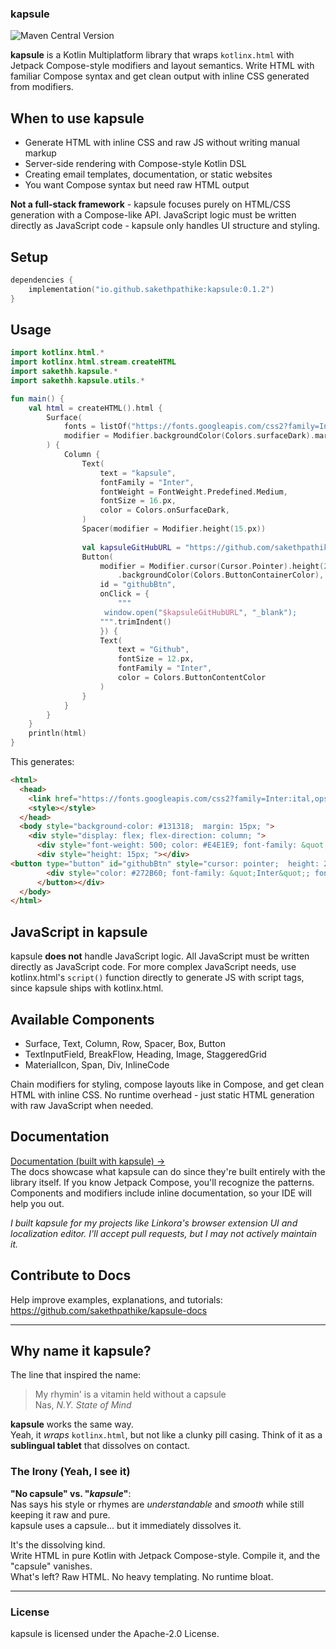 ### kapsule
![Maven Central Version](https://img.shields.io/maven-central/v/io.github.sakethpathike/kapsule?style=for-the-badge&labelColor=131318&color=BFC2FF)

**kapsule** is a Kotlin Multiplatform library that wraps `kotlinx.html` with Jetpack Compose-style modifiers and layout semantics. Write HTML with familiar Compose syntax and get clean output with inline CSS generated from modifiers.

## When to use kapsule
- Generate HTML with inline CSS and raw JS without writing manual markup
- Server-side rendering with Compose-style Kotlin DSL
- Creating email templates, documentation, or static websites
- You want Compose syntax but need raw HTML output

**Not a full-stack framework** - kapsule focuses purely on HTML/CSS generation with a Compose-like API. JavaScript logic must be written directly as JavaScript code - kapsule only handles UI structure and styling.

## Setup

```kotlin
dependencies {
    implementation("io.github.sakethpathike:kapsule:0.1.2")
}
```

## Usage

```kotlin
import kotlinx.html.*
import kotlinx.html.stream.createHTML
import sakethh.kapsule.*
import sakethh.kapsule.utils.*

fun main() {
    val html = createHTML().html {
        Surface(
            fonts = listOf("https://fonts.googleapis.com/css2?family=Inter:ital,opsz,wght@0,14..32,100..900;1,14..32,100..900&display=swap"),
            modifier = Modifier.backgroundColor(Colors.surfaceDark).margin(15.px)
        ) {
            Column {
                Text(
                    text = "kapsule",
                    fontFamily = "Inter",
                    fontWeight = FontWeight.Predefined.Medium,
                    fontSize = 16.px,
                    color = Colors.onSurfaceDark,
                )
                Spacer(modifier = Modifier.height(15.px))
                
                val kapsuleGitHubURL = "https://github.com/sakethpathike/kapsule"
                Button(
                    modifier = Modifier.cursor(Cursor.Pointer).height(25.px)
                        .backgroundColor(Colors.ButtonContainerColor), 
                    id = "githubBtn", 
                    onClick = {
                        """
                     window.open("$kapsuleGitHubURL", "_blank");
                    """.trimIndent()
                    }) {
                    Text(
                        text = "Github", 
                        fontSize = 12.px, 
                        fontFamily = "Inter", 
                        color = Colors.ButtonContentColor
                    )
                }
            }
        }
    }
    println(html)
}
```

This generates:

```html
<html>
  <head>
    <link href="https://fonts.googleapis.com/css2?family=Inter:ital,opsz,wght@0,14..32,100..900;1,14..32,100..900&amp;display=swap" rel="stylesheet">
    <style></style>
  </head>
  <body style="background-color: #131318;  margin: 15px; ">
    <div style="display: flex; flex-direction: column; ">
      <div style="font-weight: 500; color: #E4E1E9; font-family: &quot;Inter&quot;; font-size: 16px; text-align: start; display: inline; ">kapsule</div>
      <div style="height: 15px; "></div>
<button type="button" id="githubBtn" style="cursor: pointer;  height: 25px;  background-color: #BFC2FF; " onclick="window.open(&quot;https://github.com/sakethpathike/kapsule&quot;, &quot;_blank&quot;);">
        <div style="color: #272B60; font-family: &quot;Inter&quot;; font-size: 12px; text-align: start; display: inline; ">Github</div>
      </button></div>
  </body>
</html>
```

## JavaScript in kapsule

kapsule **does not** handle JavaScript logic. All JavaScript must be written directly as JavaScript code. For more complex JavaScript needs, use kotlinx.html's `script()` function directly to generate JS with script tags, since kapsule ships with kotlinx.html.

## Available Components

- Surface, Text, Column, Row, Spacer, Box, Button
- TextInputField, BreakFlow, Heading, Image, StaggeredGrid
- MaterialIcon, Span, Div, InlineCode

Chain modifiers for styling, compose layouts like in Compose, and get clean HTML with inline CSS. No runtime overhead - just static HTML generation with raw JavaScript when needed.

## Documentation

[Documentation (built with kapsule) →](https://kapsule-docs.onrender.com/)  
The docs showcase what kapsule can do since they're built entirely with the library itself. If you know Jetpack Compose, you'll recognize the patterns. Components and modifiers include inline documentation, so your IDE will help you out.

*I built kapsule for my projects like Linkora's browser extension UI and localization editor. I'll accept pull requests, but I may not actively maintain it.*

## Contribute to Docs

Help improve examples, explanations, and tutorials:
https://github.com/sakethpathike/kapsule-docs

---

## Why name it **kapsule**?

The line that inspired the name:
> My rhymin' is a vitamin held without a capsule  
> Nas, *N.Y. State of Mind*

**kapsule** works the same way.  
Yeah, it *wraps* `kotlinx.html`, but not like a clunky pill casing. Think of it as a **sublingual tablet** that dissolves on contact.

### The Irony (Yeah, I see it)

**"No capsule" vs. "_kapsule_"**:  
Nas says his style or rhymes are *understandable* and *smooth* while still keeping it raw and pure.  
kapsule uses a capsule... but it immediately dissolves it.

It's the dissolving kind.  
Write HTML in pure Kotlin with Jetpack Compose-style. Compile it, and the "capsule" vanishes.  
What's left? Raw HTML. No heavy templating. No runtime bloat.

---

### License

kapsule is licensed under the Apache-2.0 License.
